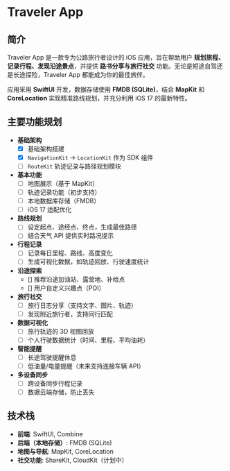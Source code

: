 # Traveler App

## 简介
Traveler App 是一款专为公路旅行者设计的 iOS 应用，旨在帮助用户 **规划旅程、记录行程、发现沿途景点**，并提供 **路书分享与旅行社交** 功能。无论是短途自驾还是长途探险，Traveler App 都能成为你的最佳旅伴。

应用采用 **SwiftUI** 开发，数据存储使用 **FMDB (SQLite)**，结合 **MapKit** 和 **CoreLocation** 实现精准路线规划，并充分利用 iOS 17 的最新特性。

## 主要功能规划

- **基础架构**
  - [x] 基础架构搭建
  - [x] `NavigationKit` -> `LocationKit` 作为 SDK 组件
  - [ ] `RouteKit` 轨迹记录与路径规划模块
- **基本功能**
  - [ ] 地图展示（基于 MapKit）
  - [ ] 轨迹记录功能（初步支持）
  - [ ] 本地数据库存储（FMDB）
  - [ ] iOS 17 适配优化
- **路线规划**
  - [ ] 设定起点、途经点、终点，生成最佳路径
  - [ ] 结合天气 API 提供实时路况提示
- **行程记录**
  - [ ] 记录每日里程、路线、高度变化
  - [ ] 生成可视化数据，如轨迹回放、行驶速度统计
- **沿途探索**
  - [] 推荐沿途加油站、露营地、补给点
  - [] 用户自定义兴趣点（POI）
- **旅行社交**
  - [ ] 旅行日志分享（支持文字、图片、轨迹）
  - [ ] 发现附近旅行者，支持同行匹配
- **数据可视化**
  - [ ] 旅行轨迹的 3D 视图回放
  - [ ] 个人行驶数据统计（时间、里程、平均油耗）
- **智能提醒**
  - [ ] 长途驾驶提醒休息
  - [ ] 低油量/电量提醒（未来支持连接车辆 API）
- **多设备同步**
  - [ ] 跨设备同步行程记录
  - [ ] 数据云端存储，防止丢失

## 技术栈
- **前端**: SwiftUI, Combine
- **后端（本地存储）**: FMDB (SQLite)
- **地图与导航**: MapKit, CoreLocation
- **社交功能**: ShareKit, CloudKit（计划中）


